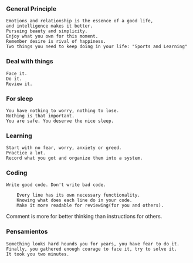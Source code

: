 ### General Principle ###
    Emotions and relationship is the essence of a good life,
    and intelligence makes it better.
    Pursuing beauty and simplicity.
    Enjoy what you own for this moment.
    Remember desire is rival of happiness.
    Two things you need to keep doing in your life: "Sports and Learning"

###  Deal with things ###
    Face it.
    Do it.
    Review it.

### For sleep ###
    You have nothing to worry, nothing to lose.
    Nothing is that important.
    You are safe. You deserve the nice sleep.

### Learning ###
    Start with no fear, worry, anxiety or greed.
    Practice a lot.
    Record what you got and organize them into a system.

### Coding ###
    Write good code. Don't write bad code.

        Every line has its own necessary functionality.
        Knowing what does each line do in your code.
        Make it more readable for reviewing(for you and others).

   Comment is more for better thinking than instructions for others.

### Pensamientos ###
    Something looks hard hounds you for years, you have fear to do it.
    Finally, you gathered enough courage to face it, try to solve it.
    It took you two minutes.
